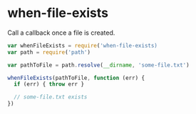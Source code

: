 when-file-exists
================

Call a callback once a file is created.

```js
var whenFileExists = require('when-file-exists)
var path = require('path')

var pathToFile = path.resolve(__dirname, 'some-file.txt')

whenFileExists(pathToFile, function (err) {
  if (err) { throw err }

  // some-file.txt exists
})
```

